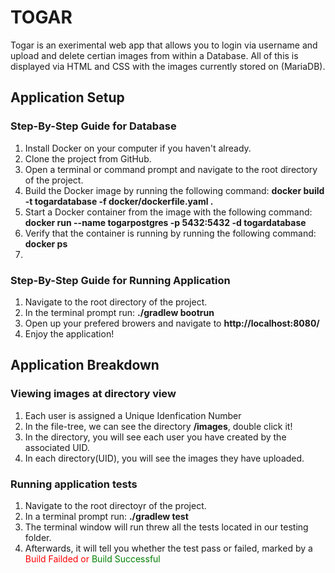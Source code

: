 # TOGAR
Togar is an exerimental web app that allows you to login via username and upload and delete certian images from within a Database. All of this is displayed via HTML and CSS with the images currently stored on (MariaDB). 

## Application Setup
  
  ### Step-By-Step Guide for Database
  1.	Install Docker on your computer if you haven't already.
  2.	Clone the project from GitHub.
  3.	Open a terminal or command prompt and navigate to the root directory of the project.
  4.	Build the Docker image by running the following command: **docker build -t togardatabase -f docker/dockerfile.yaml .**
  5.	Start a Docker container from the image with the following command: **docker run --name togarpostgres -p 5432:5432 -d togardatabase**
  6.	Verify that the container is running by running the following command: **docker ps**
  7.		
  ### Step-By-Step Guide for Running Application
  1. Navigate to the root directory of the project.
  2. In the terminal prompt run: **./gradlew bootrun** 
  3. Open up your prefered browers and navigate to **http://localhost:8080/**
  4. Enjoy the application!

## Application Breakdown
  ### Viewing images at directory view
  1. Each user is assigned a Unique Idenfication Number
  2. In the file-tree, we can see the directory **/images**, double click it!
  3. In the directory, you will see each user you have created by the associated UID.
  4. In each directory(UID), you will see the images they have uploaded.
  
  ### Running application tests
  1. Navigate to the root directoyr of the project.
  2. In a terminal prompt run: **./gradlew test**
  3. The terminal window will run threw all the tests located in our testing folder.
  4. Afterwards, it will tell you whether the test pass or failed, marked by a <span style="color:red;">Build Failded<span> or <span style="color:green;">Build Successful<span>
